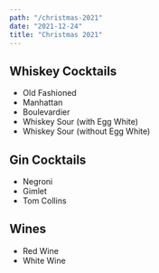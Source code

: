 ```yaml
---
path: "/christmas-2021"
date: "2021-12-24"
title: "Christmas 2021"
---
```


## Whiskey Cocktails

- Old Fashioned
- Manhattan
- Boulevardier
- Whiskey Sour (with Egg White)
- Whiskey Sour (without Egg White)

## Gin Cocktails

- Negroni
- Gimlet
- Tom Collins

## Wines

- Red Wine
- White Wine

